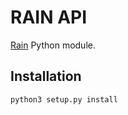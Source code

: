 # RAIN API

[Rain](https://github.com/substantic/rain) Python module.

## Installation

```
python3 setup.py install
```